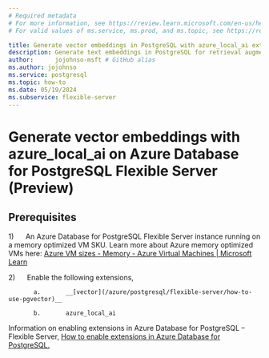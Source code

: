 ```yaml
---
# Required metadata
# For more information, see https://review.learn.microsoft.com/en-us/help/platform/learn-editor-add-metadata?branch=main
# For valid values of ms.service, ms.prod, and ms.topic, see https://review.learn.microsoft.com/en-us/help/platform/metadata-taxonomies?branch=main

title: Generate vector embeddings in PostgreSQL with azure_local_ai extension.
description: Generate text embeddings in PostgreSQL for retrieval augmented generation (RAG) patterns with azure_local_ai extension and locally deployed LLM.
author:      jojohnso-msft # GitHub alias
ms.author: jojohnso
ms.service: postgresql
ms.topic: how-to
ms.date: 05/19/2024
ms.subservice: flexible-server
---
```


# Generate vector embeddings with azure_local_ai on Azure Database for PostgreSQL Flexible Server (Preview)

## Prerequisites

1)      An Azure Database for PostgreSQL Flexible Server instance running on a memory optimized VM SKU. Learn more about Azure memory optimized VMs here: [Azure VM sizes - Memory - Azure Virtual Machines | Microsoft Learn](/azure/virtual-machines/sizes-memory)

2)      Enable the following extensions,

           a.       __[vector](/azure/postgresql/flexible-server/how-to-use-pgvector)__

           b.       azure_local_ai

Information on enabling extensions in Azure Database for PostgreSQL – Flexible Server, [How to enable extensions in Azure Database for PostgreSQL.](/azure/postgresql/flexible-server/concepts-extensions)

